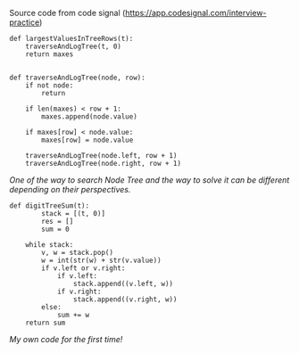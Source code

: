 Source code from code signal (https://app.codesignal.com/interview-practice)


    def largestValuesInTreeRows(t):
        traverseAndLogTree(t, 0)
        return maxes


    def traverseAndLogTree(node, row):
        if not node:
            return

        if len(maxes) < row + 1:
            maxes.append(node.value)

        if maxes[row] < node.value:
            maxes[row] = node.value

        traverseAndLogTree(node.left, row + 1)
        traverseAndLogTree(node.right, row + 1)
    
*One of the way to search Node Tree and the way to solve it can be different depending on their perspectives.*

```
def digitTreeSum(t):
        stack = [(t, 0)]
        res = []
        sum = 0

    while stack:
        v, w = stack.pop()
        w = int(str(w) + str(v.value))
        if v.left or v.right:
            if v.left:
                stack.append((v.left, w))
            if v.right:
                stack.append((v.right, w))
        else:
            sum += w
    return sum
```
*My own code for the first time!*


